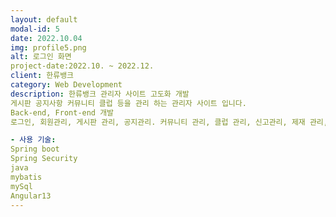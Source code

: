 ```yaml
---
layout: default
modal-id: 5
date: 2022.10.04
img: profile5.png
alt: 로그인 화면
project-date:2022.10. ~ 2022.12.
client: 한류뱅크
category: Web Development
description: 한류뱅크 관리자 사이트 고도화 개발
게시판 공지사항 커뮤니티 클럽 등을 관리 하는 관리자 사이트 입니다.
Back-end, Front-end 개발
로그인, 회원관리, 게시판 관리, 공지관리. 커뮤니티 관리, 클럽 관리, 신고관리, 제재 관리, 관리자 관리, 관리자 등급 별 권한 관리

- 사용 기술:
Spring boot
Spring Security
java
mybatis
mySql
Angular13
---
```

